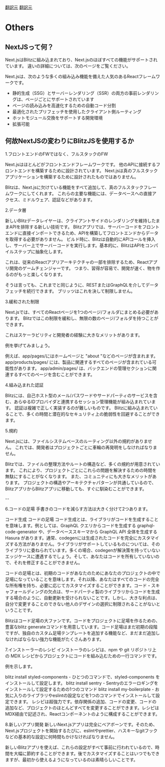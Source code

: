 [翻訳元](https://blitzjs.com/docs/what-is-nextjs)
[翻訳元](https://blitzjs.com/docs/why-blitz)

# Others

## NextJSって何？

Next.jsはBlitzに組み込まれており、Next.jsのほぼすべての機能がサポートされています。
違いの詳細については、次のページをご覧ください。

Next.jsは、次のような多くの組み込み機能を備えた人気のあるReactフレームワークです。

- 静的生成（SSG）とサーバーレンダリング（SSR）の両方の事前レンダリングは、ページごとにサポートされています
- ページの読み込みを高速化するための自動コード分割
- 最適化されたプリフェッチを使用したクライアント側ルーティング
- ホットモジュール交換をサポートする開発環境
- 拡張可能

## 何故NextJSの変わりにBlitzJSを使用するか


1.フロントエンドのFWではなく、フルスタックのFW

Next.jsはほとんどがフロントエンドフレームワークです。
他のAPIに接続するフロントエンドを構築するために設計されています。
Next.jsは真のフルスタックアプリケーションを構築するために設計されたものではありません。

Blitzは、Next.jsに欠けている機能をすべて追加して、真のフルスタックフレームワークにしてくれます。
これらの主要な機能には、データベースへの直接アクセス、ミドルウェア、認証などがあります。


2.データ層

新しいBlitzデータレイヤーは、クライアントサイドのレンダリングを維持したままAPIを排除する新しい技術です。
Blitzアプリでは、サーバーコードをフロントエンドに直接インポートできるため、APIを構築してフロントエンドからデータを取得する必要がありません。
ビルド時に、Blitzは自動的にAPIコールを挿入し、サーバー上でサーバーコードを実行します。基本的に、BlitzはAPIをコンパイルステップに抽象化します。

これは、従来のReactアプリアーキテクチャの一部を排除するため、Reactアプリ開発のゲームチェンジャーです。
つまり、習得が容易で、開発が速く、物を作るのがもっと楽しくなります。

そうは言っても、これまでと同じように、RESTまたはGraphQLを介してデータフェッチを続行できます。
ブリッツはこれを決して制限しません。


3.緩和された制限

Next.jsでは、すべてのReactページを1つのページ/フォルダにまとめる必要があります。
Blitzではこの制限を緩和し、無限の数のページ/フォルダを持つことができます。

これはスケーラビリティと開発者の経験に大きなメリットがあります。

例を挙げてみましょう。

例えば、app/pages/にはホームページと "about "などのページが含まれます。
app/products/pages/ には、製品に関連するすべてのページが含まれている可能性があります。
app/admin/pages/ は、バックエンドの管理セクションに関連するすべてのページを含むことができます。


4.組み込まれた認証

Blitzには、自己ホスト型のメール/パスワードやサードパーティのサービスを含む、あらゆるIDプロバイダと連携するセッション管理機能が組み込まれています。
認証は複雑で正しく実装するのが難しいものです。
Blitzに組み込まれていることで、多くの時間と潜在的なセキュリティ上の脆弱性を回避することができます。


5.規約

Next.jsには、ファイルシステムベースのルーティング以外の規約がありません。
これでは、開発者はプロジェクトごとに車輪の再発明をしなければなりません。

Blitzでは、ファイルの整理方法やルートの構造など、多くの規約が用意されています。
これにより、プロジェクトごとにこれらの問題を解決するための時間を無駄にすることがなくなります。
また、コミュニティにも大きなメリットがあります。
プロジェクトの構造やアーキテクチャパターンが共通しているので、BlitzアプリからBlitzアプリに移動しても、すぐに馴染むことができます。



--

6.コードの足場
手書きのコードを減らす方法は大きく分けて2つあります。

コード生成
コードの足場
コード生成とは、ライブラリがコードを生成することを意味します。例としては、GraphQL クエリからコードを生成する graphql-code-generator や、データベーススキーマから GraphQL API 全体を生成する Hasura があります。通常、codegenには生成されたコードを完全にカスタマイズする方法がありません。ライブラリがサポートしているものについては、そのライブラリに委ねられています。多くの場合、codegenが解決策を持っていないエッジケースに遭遇するでしょう。そして、あなたはコードを所有していないので、それを修正することができません。

コードの足場とは、初期のコードがあなたのためにあなたのプロジェクトの中で足場になっていることを意味します。それ以降、あなたはすべてのコードの完全な所有権を持ち、必要に応じてカスタマイズすることができます。コード・スキャフォールディングの欠点は、サードパーティ製のライブラリからコードを生成する場合のように、自動更新を受けられないことです。しかし、大きな利点は、自分で変更することのできない他人のデザインの選択に制限されることがないということです。

Blitzはコード足場の大ファンです。コードをプロジェクトに足場を作るための、豊富なblitz generateコマンドを用意しています。コード足場はまだ初期の段階ですが、独自のカスタム足場テンプレートを追加する機能など、まだまだ追加しなければならない強力な機能がたくさんあります。

7.インストーラーのレシピ
インストーラのレシピは、npm や git リポジトリ上の MDX レシピからプロジェクトにコードを組み込むための一行コマンドです。

例を示します。

blitz install styled-components - ひとつのコマンドで、styled-components をインストールして設定します。
blitz install sentry - Sentryのエラーロギングをインストールして設定するための1つのコマンド
blitz install my-boilerplate - お気に入りのライブラリやeslintの設定などを1つのコマンドでインストールして設定できます。
レシピは超強力です。依存関係の追加、コードの変更、コードの追加など、プロジェクトのほとんどすべてを変更することができます。レシピはMDX経由で記述され、Reactコンポーネントのように構成することができます。

8.新しいアプリ開発
新しいNext.jsアプリは完全にベアボーンです。そのため、Next.jsプロジェクトを開始するたびに、eslintやprettier、ハスキーなgitフックなどの基本的な設定に何時間もかけなければなりません。

新しいBlitzアプリを使えば、これらの設定がすべて事前に行われているので、時間を大幅に節約することができます。後でカスタマイズすることはいつでもできますが、最初から使えるようになっているのは素晴らしいことです。